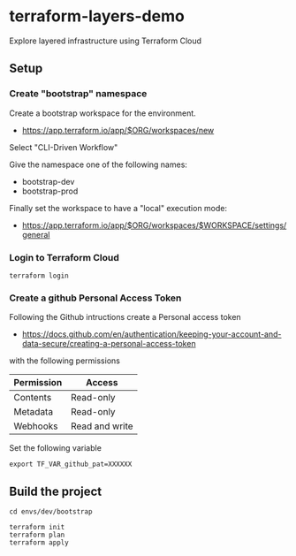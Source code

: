 # terraform-layers-demo

Explore layered infrastructure using Terraform Cloud

## Setup

### Create "bootstrap" namespace

Create a bootstrap workspace for the environment. 

* https://app.terraform.io/app/$ORG/workspaces/new

Select "CLI-Driven Workflow"

Give the namespace one of the following names:

* bootstrap-dev
* bootstrap-prod

Finally set the workspace to have a "local" execution mode:

* https://app.terraform.io/app/$ORG/workspaces/$WORKSPACE/settings/general

### Login to Terraform Cloud

```
terraform login
```

### Create a github Personal Access Token

Following the Github intructions create a Personal access token 

* https://docs.github.com/en/authentication/keeping-your-account-and-data-secure/creating-a-personal-access-token

with the following permissions


| Permission | Access         |
| ---------- | -------------- |
| Contents   | Read-only      |
| Metadata   | Read-only      |
| Webhooks   | Read and write |


Set the following variable

```
export TF_VAR_github_pat=XXXXXX
```

## Build the project

```
cd envs/dev/bootstrap

terraform init
terraform plan
terraform apply
```


